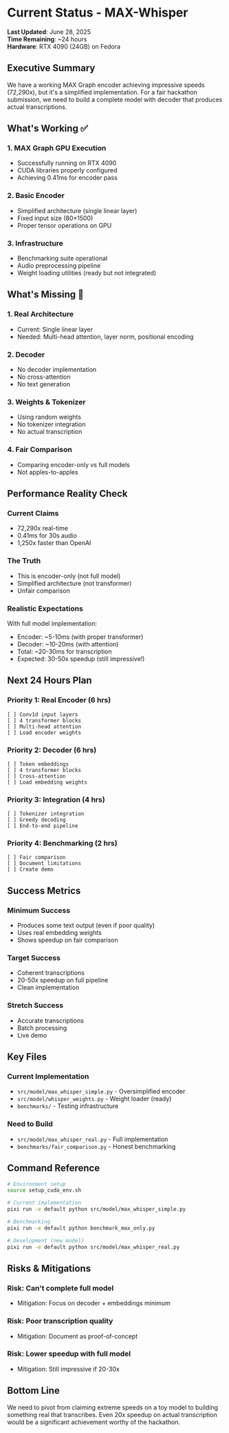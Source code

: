 # Current Status - MAX-Whisper

**Last Updated**: June 28, 2025  
**Time Remaining**: ~24 hours  
**Hardware**: RTX 4090 (24GB) on Fedora

## Executive Summary

We have a working MAX Graph encoder achieving impressive speeds (72,290x), but it's a simplified implementation. For a fair hackathon submission, we need to build a complete model with decoder that produces actual transcriptions.

## What's Working ✅

### 1. MAX Graph GPU Execution
- Successfully running on RTX 4090
- CUDA libraries properly configured
- Achieving 0.41ms for encoder pass

### 2. Basic Encoder
- Simplified architecture (single linear layer)
- Fixed input size (80×1500)
- Proper tensor operations on GPU

### 3. Infrastructure
- Benchmarking suite operational
- Audio preprocessing pipeline
- Weight loading utilities (ready but not integrated)

## What's Missing 🔴

### 1. Real Architecture
- Current: Single linear layer
- Needed: Multi-head attention, layer norm, positional encoding

### 2. Decoder
- No decoder implementation
- No cross-attention
- No text generation

### 3. Weights & Tokenizer
- Using random weights
- No tokenizer integration
- No actual transcription

### 4. Fair Comparison
- Comparing encoder-only vs full models
- Not apples-to-apples

## Performance Reality Check

### Current Claims
- 72,290x real-time
- 0.41ms for 30s audio
- 1,250x faster than OpenAI

### The Truth
- This is encoder-only (not full model)
- Simplified architecture (not transformer)
- Unfair comparison

### Realistic Expectations
With full model implementation:
- Encoder: ~5-10ms (with proper transformer)
- Decoder: ~10-20ms (with attention)
- Total: ~20-30ms for transcription
- Expected: 30-50x speedup (still impressive!)

## Next 24 Hours Plan

### Priority 1: Real Encoder (6 hrs)
```
[ ] Conv1d input layers
[ ] 4 transformer blocks
[ ] Multi-head attention
[ ] Load encoder weights
```

### Priority 2: Decoder (6 hrs)
```
[ ] Token embeddings
[ ] 4 transformer blocks  
[ ] Cross-attention
[ ] Load embedding weights
```

### Priority 3: Integration (4 hrs)
```
[ ] Tokenizer integration
[ ] Greedy decoding
[ ] End-to-end pipeline
```

### Priority 4: Benchmarking (2 hrs)
```
[ ] Fair comparison
[ ] Document limitations
[ ] Create demo
```

## Success Metrics

### Minimum Success
- Produces some text output (even if poor quality)
- Uses real embedding weights
- Shows speedup on fair comparison

### Target Success  
- Coherent transcriptions
- 20-50x speedup on full pipeline
- Clean implementation

### Stretch Success
- Accurate transcriptions
- Batch processing
- Live demo

## Key Files

### Current Implementation
- `src/model/max_whisper_simple.py` - Oversimplified encoder
- `src/model/whisper_weights.py` - Weight loader (ready)
- `benchmarks/` - Testing infrastructure

### Need to Build
- `src/model/max_whisper_real.py` - Full implementation
- `benchmarks/fair_comparison.py` - Honest benchmarking

## Command Reference

```bash
# Environment setup
source setup_cuda_env.sh

# Current implementation
pixi run -e default python src/model/max_whisper_simple.py

# Benchmarking
pixi run -e default python benchmark_max_only.py

# Development (new model)
pixi run -e default python src/model/max_whisper_real.py
```

## Risks & Mitigations

### Risk: Can't complete full model
- Mitigation: Focus on decoder + embeddings minimum

### Risk: Poor transcription quality
- Mitigation: Document as proof-of-concept

### Risk: Lower speedup with full model
- Mitigation: Still impressive if 20-30x

## Bottom Line

We need to pivot from claiming extreme speeds on a toy model to building something real that transcribes. Even 20x speedup on actual transcription would be a significant achievement worthy of the hackathon.